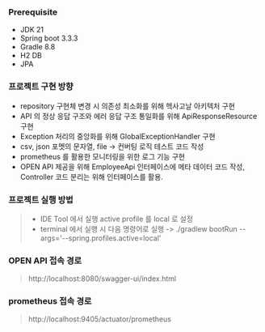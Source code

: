 
### Prerequisite
- JDK 21
- Spring boot 3.3.3
- Gradle 8.8
- H2 DB
- JPA

### 프로젝트 구현 방향 
* repository 구현체 변경 시 의존성 최소화를 위해 헥사고날 아키텍처 구현
* API 의 정상 응답 구조와 에러 응답 구조 통일화를 위해 ApiResponseResource 구현
* Exception 처리의 중앙화를 위해 GlobalExceptionHandler 구현 
* csv, json 포멧의 문자열, file -> 컨버팅 로직 테스트 코드 작성
* prometheus 를 활용한 모니터링을 위한 로그 기능 구현
* OPEN API 제공을 위해 EmployeeApi 인터페이스에 메타 데이터 코드 작성, Controller 코드 분리는 위해 인터페이스를 활용. 

### 프로젝트 실행 방법
> * IDE Tool 에서 실행 active profile 를 local 로 설정
> * terminal 에서 실행 시 다음 명령어로 실행 -> ./gradlew bootRun --args='--spring.profiles.active=local' 


### OPEN API 접속 경로
> http://localhost:8080/swagger-ui/index.html

### prometheus 접속 경로
> http://localhost:9405/actuator/prometheus
